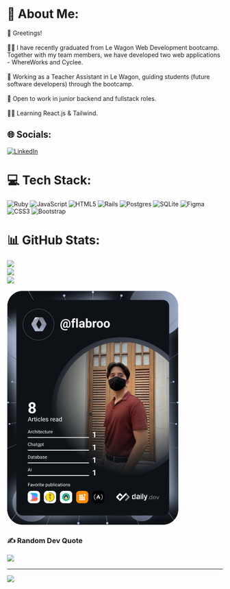 # 💫 About Me:
👋 Greetings!<br><br>👨‍🎓 I have recently graduated from Le Wagon Web Development bootcamp. Together with my team members, we have developed two web applications - WhereWorks and Cyclee.<br><br>🎒 Working as a Teacher Assistant in Le Wagon, guiding students (future software developers) through the bootcamp.<br><br>💼 Open to work in junior backend and fullstack roles.<br><br>👨‍💻 Learning React.js & Tailwind.


## 🌐 Socials:
[![LinkedIn](https://img.shields.io/badge/LinkedIn-%230077B5.svg?logo=linkedin&logoColor=white)](https://linkedin.com/in/fairul-izwan) 

# 💻 Tech Stack:
![Ruby](https://img.shields.io/badge/ruby-%23CC342D.svg?style=for-the-badge&logo=ruby&logoColor=white) ![JavaScript](https://img.shields.io/badge/javascript-%23323330.svg?style=for-the-badge&logo=javascript&logoColor=%23F7DF1E) ![HTML5](https://img.shields.io/badge/html5-%23E34F26.svg?style=for-the-badge&logo=html5&logoColor=white) ![Rails](https://img.shields.io/badge/rails-%23CC0000.svg?style=for-the-badge&logo=ruby-on-rails&logoColor=white) ![Postgres](https://img.shields.io/badge/postgres-%23316192.svg?style=for-the-badge&logo=postgresql&logoColor=white) ![SQLite](https://img.shields.io/badge/sqlite-%2307405e.svg?style=for-the-badge&logo=sqlite&logoColor=white) 	![Figma](https://img.shields.io/badge/figma-%23F24E1E.svg?style=for-the-badge&logo=figma&logoColor=white) ![CSS3](https://img.shields.io/badge/css3-%231572B6.svg?style=for-the-badge&logo=css3&logoColor=white) ![Bootstrap](https://img.shields.io/badge/bootstrap-%23563D7C.svg?style=for-the-badge&logo=bootstrap&logoColor=white)
# 📊 GitHub Stats:
![](https://github-readme-stats.vercel.app/api?username=flabroo&theme=algolia&hide_border=false&include_all_commits=true&count_private=true)<br/>
![](https://github-readme-streak-stats.herokuapp.com/?user=flabroo&theme=algolia&hide_border=false)<br/>
![](https://github-readme-stats.vercel.app/api/top-langs/?username=flabroo&theme=algolia&hide_border=false&include_all_commits=true&count_private=true&layout=compact)

<a href="https://app.daily.dev/flabroo"><img src="https://github.com/flabroo/flabroo/blob/master/devcard.svg" width="400" alt="Fairul Izwan's Dev Card"/></a>

### ✍️ Random Dev Quote
![](https://quotes-github-readme.vercel.app/api?type=horizontal&theme=radical)

---
[![](https://visitcount.itsvg.in/api?id=flabroo&icon=5&color=5)](https://visitcount.itsvg.in)
